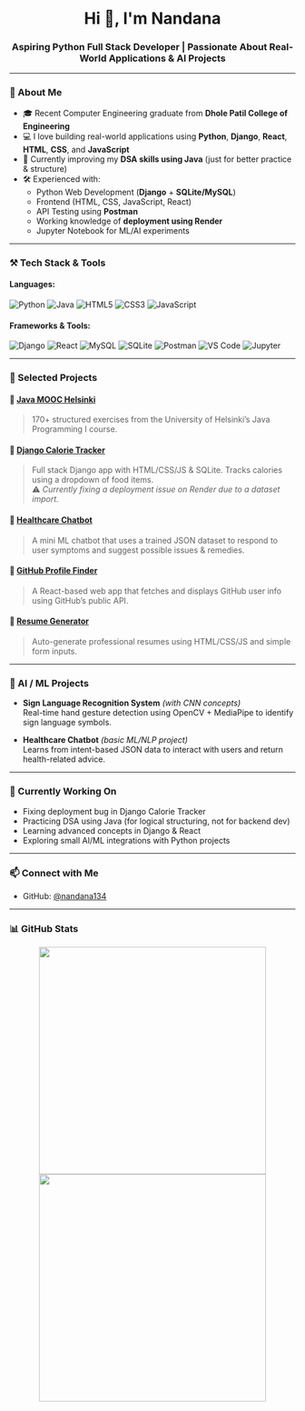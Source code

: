 <h1 align="center">Hi 👋, I'm Nandana</h1>
<h3 align="center">Aspiring Python Full Stack Developer | Passionate About Real-World Applications & AI Projects</h3>

---

### 🚀 About Me

- 🎓 Recent Computer Engineering graduate from **Dhole Patil College of Engineering**
- 💻 I love building real-world applications using **Python**, **Django**, **React**, **HTML**, **CSS**, and **JavaScript**
- 🧠 Currently improving my **DSA skills using Java** (just for better practice & structure)
- 🛠️ Experienced with:
  - Python Web Development (**Django** + **SQLite/MySQL**)
  - Frontend (HTML, CSS, JavaScript, React)
  - API Testing using **Postman**
  - Working knowledge of **deployment using Render**
  - Jupyter Notebook for ML/AI experiments

---

### ⚒️ Tech Stack & Tools

#### Languages:
![Python](https://img.shields.io/badge/Python-3670A0?style=for-the-badge&logo=python&logoColor=ffdd54)
![Java](https://img.shields.io/badge/Java-ED8B00?style=for-the-badge&logo=java&logoColor=white)
![HTML5](https://img.shields.io/badge/HTML5-E34F26?style=for-the-badge&logo=html5&logoColor=white)
![CSS3](https://img.shields.io/badge/CSS3-1572B6?style=for-the-badge&logo=css3&logoColor=white)
![JavaScript](https://img.shields.io/badge/JavaScript-F7DF1E?style=for-the-badge&logo=javascript&logoColor=black)

#### Frameworks & Tools:
![Django](https://img.shields.io/badge/Django-092E20?style=for-the-badge&logo=django&logoColor=white)
![React](https://img.shields.io/badge/React-20232A?style=for-the-badge&logo=react&logoColor=61DAFB)
![MySQL](https://img.shields.io/badge/MySQL-005C84?style=for-the-badge&logo=mysql&logoColor=white)
![SQLite](https://img.shields.io/badge/SQLite-07405E?style=for-the-badge&logo=sqlite&logoColor=white)
![Postman](https://img.shields.io/badge/Postman-FF6C37?style=for-the-badge&logo=postman&logoColor=white)
![VS Code](https://img.shields.io/badge/VSCode-007ACC?style=for-the-badge&logo=visual%20studio%20code&logoColor=white)
![Jupyter](https://img.shields.io/badge/Jupyter-F37626?style=for-the-badge&logo=jupyter&logoColor=white)

---

### 💼 Selected Projects

#### 🔹 [Java MOOC Helsinki](https://github.com/nandana134/java-mooc-helsinki)
> 170+ structured exercises from the University of Helsinki’s Java Programming I course.

#### 🔹 [Django Calorie Tracker](https://github.com/nandana134/Django-Calorie-Tracker)
> Full stack Django app with HTML/CSS/JS & SQLite. Tracks calories using a dropdown of food items.  
> ⚠️ *Currently fixing a deployment issue on Render due to a dataset import.*

#### 🔹 [Healthcare Chatbot](https://github.com/nandana134/healthcare-chatbot)
> A mini ML chatbot that uses a trained JSON dataset to respond to user symptoms and suggest possible issues & remedies.

#### 🔹 [GitHub Profile Finder](https://github.com/nandana134/github-profile-finder)
> A React-based web app that fetches and displays GitHub user info using GitHub’s public API.

#### 🔹 [Resume Generator](https://github.com/nandana134/dynamic-resume-generator)
> Auto-generate professional resumes using HTML/CSS/JS and simple form inputs.

---

### 🤖 AI / ML Projects

- **Sign Language Recognition System** *(with CNN concepts)*  
  Real-time hand gesture detection using OpenCV + MediaPipe to identify sign language symbols.

- **Healthcare Chatbot** *(basic ML/NLP project)*  
  Learns from intent-based JSON data to interact with users and return health-related advice.


---

### 🧠 Currently Working On

- Fixing deployment bug in Django Calorie Tracker  
- Practicing DSA using Java (for logical structuring, not for backend dev)  
- Learning advanced concepts in Django & React  
- Exploring small AI/ML integrations with Python projects

---

### 📫 Connect with Me

- GitHub: [@nandana134](https://github.com/nandana134)

---

### 📊 GitHub Stats

<p align="center">
  <img src="https://github-readme-stats.vercel.app/api?username=nandana134&show_icons=true&theme=radical" width="400"/>
  <img src="https://github-readme-streak-stats.herokuapp.com/?user=nandana134&theme=radical" width="400"/>
</p>
